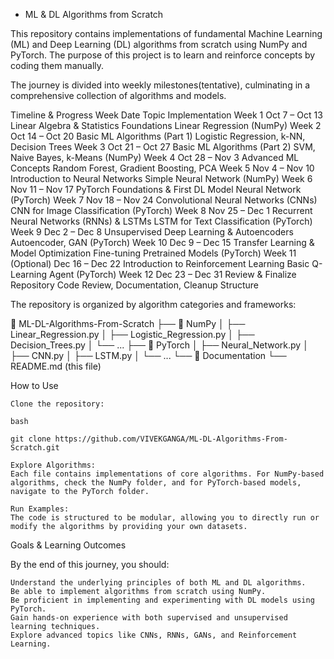 * ML & DL Algorithms from Scratch

This repository contains implementations of fundamental Machine Learning (ML) and Deep Learning (DL) algorithms from scratch using NumPy and PyTorch. The purpose of this project is to learn and reinforce concepts by coding them manually.

The journey is divided into weekly milestones(tentative), culminating in a comprehensive collection of algorithms and models.

Timeline & Progress
Week	Date	Topic	Implementation
Week 1	Oct 7 – Oct 13	Linear Algebra & Statistics Foundations	Linear Regression (NumPy)
Week 2	Oct 14 – Oct 20	Basic ML Algorithms (Part 1)	Logistic Regression, k-NN, Decision Trees
Week 3	Oct 21 – Oct 27	Basic ML Algorithms (Part 2)	SVM, Naive Bayes, k-Means (NumPy)
Week 4	Oct 28 – Nov 3	Advanced ML Concepts	Random Forest, Gradient Boosting, PCA
Week 5	Nov 4 – Nov 10	Introduction to Neural Networks	Simple Neural Network (NumPy)
Week 6	Nov 11 – Nov 17	PyTorch Foundations & First DL Model	Neural Network (PyTorch)
Week 7	Nov 18 – Nov 24	Convolutional Neural Networks (CNNs)	CNN for Image Classification (PyTorch)
Week 8	Nov 25 – Dec 1	Recurrent Neural Networks (RNNs) & LSTMs	LSTM for Text Classification (PyTorch)
Week 9	Dec 2 – Dec 8	Unsupervised Deep Learning & Autoencoders	Autoencoder, GAN (PyTorch)
Week 10	Dec 9 – Dec 15	Transfer Learning & Model Optimization	Fine-tuning Pretrained Models (PyTorch)
Week 11 (Optional)	Dec 16 – Dec 22	Introduction to Reinforcement Learning	Basic Q-Learning Agent (PyTorch)
Week 12	Dec 23 – Dec 31	Review & Finalize Repository	Code Review, Documentation, Cleanup
Structure

The repository is organized by algorithm categories and frameworks:

📁 
ML-DL-Algorithms-From-Scratch
    ├── 📁 NumPy
    │       ├── Linear_Regression.py
    │       ├── Logistic_Regression.py
    │       ├── Decision_Trees.py
    │       └── ...
    ├── 📁 PyTorch
    │       ├── Neural_Network.py
    │       ├── CNN.py
    │       ├── LSTM.py
    │       └── ...
    └── 📁 Documentation
            └── README.md (this file)

How to Use

    Clone the repository:

    bash

    git clone https://github.com/VIVEKGANGA/ML-DL-Algorithms-From-Scratch.git

    Explore Algorithms:
    Each file contains implementations of core algorithms. For NumPy-based algorithms, check the NumPy folder, and for PyTorch-based models, navigate to the PyTorch folder.

    Run Examples:
    The code is structured to be modular, allowing you to directly run or modify the algorithms by providing your own datasets.

Goals & Learning Outcomes

By the end of this journey, you should:

    Understand the underlying principles of both ML and DL algorithms.
    Be able to implement algorithms from scratch using NumPy.
    Be proficient in implementing and experimenting with DL models using PyTorch.
    Gain hands-on experience with both supervised and unsupervised learning techniques.
    Explore advanced topics like CNNs, RNNs, GANs, and Reinforcement Learning.